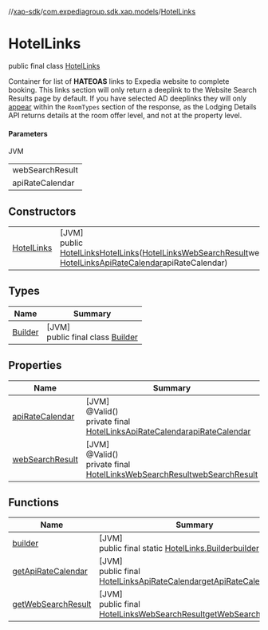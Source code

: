 //[xap-sdk](../../../index.md)/[com.expediagroup.sdk.xap.models](../index.md)/[HotelLinks](index.md)

# HotelLinks

public final class [HotelLinks](index.md)

Container for list of **HATEOAS** links to Expedia website to complete booking.  This links section will only return a deeplink to the Website Search Results page by default.  If you have selected AD deeplinks they will only <u>appear</u> within the `RoomTypes` section of the response, as the Lodging Details API returns details at the room offer level, and not at the property level.

#### Parameters

JVM

| |
|---|
| webSearchResult |
| apiRateCalendar |

## Constructors

| | |
|---|---|
| [HotelLinks](-hotel-links.md) | [JVM]<br>public [HotelLinks](index.md)[HotelLinks](-hotel-links.md)([HotelLinksWebSearchResult](../-hotel-links-web-search-result/index.md)webSearchResult, [HotelLinksApiRateCalendar](../-hotel-links-api-rate-calendar/index.md)apiRateCalendar) |

## Types

| Name | Summary |
|---|---|
| [Builder](-builder/index.md) | [JVM]<br>public final class [Builder](-builder/index.md) |

## Properties

| Name | Summary |
|---|---|
| [apiRateCalendar](index.md#730638651%2FProperties%2F699445674) | [JVM]<br>@Valid()<br>private final [HotelLinksApiRateCalendar](../-hotel-links-api-rate-calendar/index.md)[apiRateCalendar](index.md#730638651%2FProperties%2F699445674) |
| [webSearchResult](index.md#1413619322%2FProperties%2F699445674) | [JVM]<br>@Valid()<br>private final [HotelLinksWebSearchResult](../-hotel-links-web-search-result/index.md)[webSearchResult](index.md#1413619322%2FProperties%2F699445674) |

## Functions

| Name | Summary |
|---|---|
| [builder](builder.md) | [JVM]<br>public final static [HotelLinks.Builder](-builder/index.md)[builder](builder.md)() |
| [getApiRateCalendar](get-api-rate-calendar.md) | [JVM]<br>public final [HotelLinksApiRateCalendar](../-hotel-links-api-rate-calendar/index.md)[getApiRateCalendar](get-api-rate-calendar.md)() |
| [getWebSearchResult](get-web-search-result.md) | [JVM]<br>public final [HotelLinksWebSearchResult](../-hotel-links-web-search-result/index.md)[getWebSearchResult](get-web-search-result.md)() |
